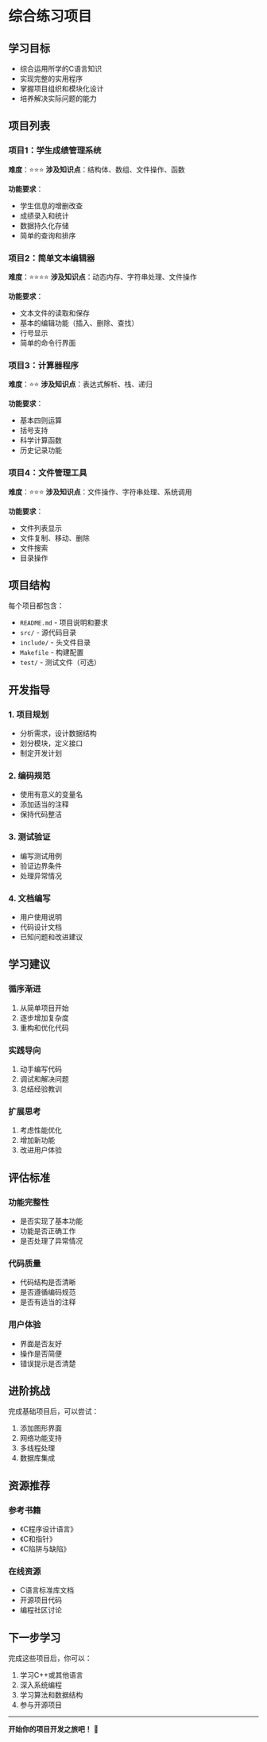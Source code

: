 # 综合练习项目

## 学习目标
- 综合运用所学的C语言知识
- 实现完整的实用程序
- 掌握项目组织和模块化设计
- 培养解决实际问题的能力

## 项目列表

### 项目1：学生成绩管理系统
**难度**：⭐⭐⭐
**涉及知识点**：结构体、数组、文件操作、函数

**功能要求**：
- 学生信息的增删改查
- 成绩录入和统计
- 数据持久化存储
- 简单的查询和排序

### 项目2：简单文本编辑器
**难度**：⭐⭐⭐⭐
**涉及知识点**：动态内存、字符串处理、文件操作

**功能要求**：
- 文本文件的读取和保存
- 基本的编辑功能（插入、删除、查找）
- 行号显示
- 简单的命令行界面

### 项目3：计算器程序
**难度**：⭐⭐
**涉及知识点**：表达式解析、栈、递归

**功能要求**：
- 基本四则运算
- 括号支持
- 科学计算函数
- 历史记录功能

### 项目4：文件管理工具
**难度**：⭐⭐⭐
**涉及知识点**：文件操作、字符串处理、系统调用

**功能要求**：
- 文件列表显示
- 文件复制、移动、删除
- 文件搜索
- 目录操作

## 项目结构

每个项目都包含：
- `README.md` - 项目说明和要求
- `src/` - 源代码目录
- `include/` - 头文件目录
- `Makefile` - 构建配置
- `test/` - 测试文件（可选）

## 开发指导

### 1. 项目规划
- 分析需求，设计数据结构
- 划分模块，定义接口
- 制定开发计划

### 2. 编码规范
- 使用有意义的变量名
- 添加适当的注释
- 保持代码整洁

### 3. 测试验证
- 编写测试用例
- 验证边界条件
- 处理异常情况

### 4. 文档编写
- 用户使用说明
- 代码设计文档
- 已知问题和改进建议

## 学习建议

### 循序渐进
1. 从简单项目开始
2. 逐步增加复杂度
3. 重构和优化代码

### 实践导向
1. 动手编写代码
2. 调试和解决问题
3. 总结经验教训

### 扩展思考
1. 考虑性能优化
2. 增加新功能
3. 改进用户体验

## 评估标准

### 功能完整性
- 是否实现了基本功能
- 功能是否正确工作
- 是否处理了异常情况

### 代码质量
- 代码结构是否清晰
- 是否遵循编码规范
- 是否有适当的注释

### 用户体验
- 界面是否友好
- 操作是否简便
- 错误提示是否清楚

## 进阶挑战

完成基础项目后，可以尝试：
1. 添加图形界面
2. 网络功能支持
3. 多线程处理
4. 数据库集成

## 资源推荐

### 参考书籍
- 《C程序设计语言》
- 《C和指针》
- 《C陷阱与缺陷》

### 在线资源
- C语言标准库文档
- 开源项目代码
- 编程社区讨论

## 下一步学习

完成这些项目后，你可以：
1. 学习C++或其他语言
2. 深入系统编程
3. 学习算法和数据结构
4. 参与开源项目

---

**开始你的项目开发之旅吧！** 🚀
